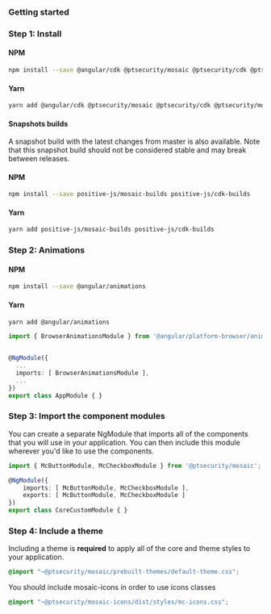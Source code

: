 ### Getting started

### Step 1: Install

#### NPM
```bash
npm install --save @angular/cdk @ptsecurity/mosaic @ptsecurity/cdk @ptsecurity/mosaic-icons @ptsecurity/mosaic-luxon-adapter @ptsecurity/mosaic-moment-adapter moment messageformat
```

#### Yarn
```bash
yarn add @angular/cdk @ptsecurity/mosaic @ptsecurity/cdk @ptsecurity/mosaic-icons @ptsecurity/mosaic-luxon-adapter @ptsecurity/mosaic-moment-adapter moment messageformat
```

#### Snapshots builds
A snapshot build with the latest changes from master is also available.
Note that this snapshot build should not be considered stable and may break between releases.

#### NPM
```bash
npm install --save positive-js/mosaic-builds positive-js/cdk-builds
```

#### Yarn
```bash
yarn add positive-js/mosaic-builds positive-js/cdk-builds
```

### Step 2: Animations

#### NPM
```bash
npm install --save @angular/animations
```

#### Yarn
```bash
yarn add @angular/animations
```

```ts
import { BrowserAnimationsModule } from '@angular/platform-browser/animations';


@NgModule({
  ...
  imports: [ BrowserAnimationsModule ],
  ...
})
export class AppModule { }
```

### Step 3: Import the component modules

You can create a separate NgModule that imports all of the components that you will use in your application.
You can then include this module wherever you'd like to use the components.

```ts
import { McButtonModule, McCheckboxModule } from '@ptsecurity/mosaic';

@NgModule({
    imports: [ McButtonModule, McCheckboxModule ],
    exports: [ McButtonModule, McCheckboxModule ]
})
export class CoreCustomModule { }
```

### Step 4: Include a theme

Including a theme is **required** to apply all of the core and theme styles to your application.

```css
@import "~@ptsecurity/mosaic/prebuilt-themes/default-theme.css";
```

You should include mosaic-icons in order to use icons classes

```css
@import "~@ptsecurity/mosaic-icons/dist/styles/mc-icons.css";
```
